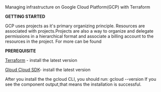 Managing infrastructure on Google Cloud Platform(GCP) with Terraform

**GETTING STARTED**

GCP uses projects as it's primary organizing principle. Resources are associated with projects.Projects are also a way to organize and delegate permissions in a hierarchical format and associate a billing account to the resources in the project. For more can be found 

**PREREQUISITE**

[Terraform](terraform.io) - install the latest version

[Gloud Cloud SDK](https://cloud.google.com/sdk/docs/install)- install the latest version

After you install the the gcloud CLI, you should run: gcloud --version If you see the component output,that means the installation is successful.

